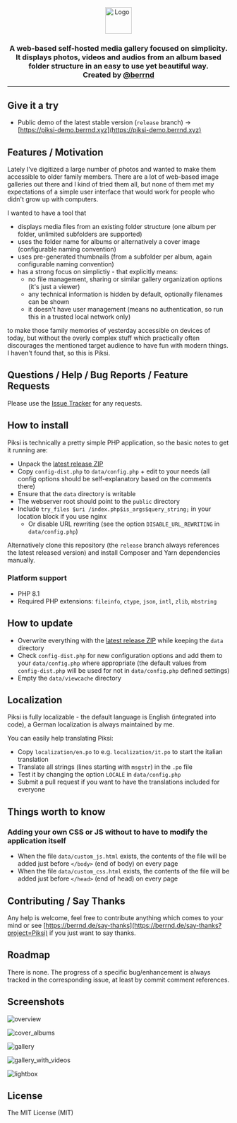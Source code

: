 <div align="center">
<img alt="Logo" height="60" src="https://raw.githubusercontent.com/berrnd/piksi/main/public/img/logo.svg?sanitize=true" />
<h3>A web-based self-hosted media gallery focused on simplicity.<br>It displays photos, videos and audios from an album based folder structure in an easy to use yet beautiful way.<br>Created by <a href="https://github.com/berrnd">@berrnd</a></h3>
</div>

-----

## Give it a try

- Public demo of the latest stable version (`release` branch) &rarr; [https://piksi-demo.berrnd.xyz](https://piksi-demo.berrnd.xyz)

## Features / Motivation

Lately I've digitized a large number of photos and wanted to make them accessible to older family members. There are a lot of web-based image galleries out there and I kind of tried them all, but none of them met my expectations of a simple user interface that would work for people who didn't grow up with computers.

I wanted to have a tool that

- displays media files from an existing folder structure (one album per folder, unlimited subfolders are supported)
- uses the folder name for albums or alternatively a cover image (configurable naming convention)
- uses pre-generated thumbnails (from a subfolder per album, again configurable naming convention)
- has a strong focus on simplictiy - that explicitly means:
  - no file management, sharing or similar gallery organization options (it's just a viewer)
  - any technical information is hidden by default, optionally filenames can be shown
  - it doesn't have user management (means no authentication, so run this in a trusted local network only)

to make those family memories of yesterday accessible on devices of today, but without the overly complex stuff which practically often discourages the mentioned target audience to have fun with modern things. I haven't found that, so this is Piksi.

## Questions / Help / Bug Reports / Feature Requests

Please use the [Issue Tracker](https://github.com/berrnd/piksi/issues/new/choose) for any requests.

## How to install

Piksi is technically a pretty simple PHP application, so the basic notes to get it running are:

- Unpack the [latest release ZIP](https://github.com/berrnd/piksi/releases/latest)
- Copy `config-dist.php` to `data/config.php` + edit to your needs (all config options should be self-explanatory based on the comments there)
- Ensure that the `data` directory is writable
- The webserver root should point to the `public` directory
- Include `try_files $uri /index.php$is_args$query_string;` in your location block if you use nginx
  - Or disable URL rewriting (see the option `DISABLE_URL_REWRITING` in `data/config.php`)

Alternatively clone this repository (the `release` branch always references the latest released version) and install Composer and Yarn dependencies manually.

### Platform support

- PHP 8.1
- Required PHP extensions: `fileinfo`, `ctype`, `json`, `intl`, `zlib`, `mbstring`

## How to update

- Overwrite everything with the [latest release ZIP](https://github.com/berrnd/piksi/releases/latest) while keeping the `data` directory
- Check `config-dist.php` for new configuration options and add them to your `data/config.php` where appropriate (the default values from `config-dist.php` will be used for not in `data/config.php` defined settings)
- Empty the `data/viewcache` directory

## Localization

Piksi is fully localizable - the default language is English (integrated into code), a German localization is always maintained by me.

You can easily help translating Piksi:

- Copy `localization/en.po` to e.g. `localization/it.po` to start the italian translation
- Translate all strings (lines starting with `msgstr`) in the `.po` file
- Test it by changing the option `LOCALE` in `data/config.php`
- Submit a pull request if you want to have the translations included for everyone

## Things worth to know

### Adding your own CSS or JS without to have to modify the application itself

- When the file `data/custom_js.html` exists, the contents of the file will be added just before `</body>` (end of body) on every page
- When the file `data/custom_css.html` exists, the contents of the file will be added just before `</head>` (end of head) on every page

## Contributing / Say Thanks

Any help is welcome, feel free to contribute anything which comes to your mind or see [https://berrnd.de/say-thanks](https://berrnd.de/say-thanks?project=Piksi) if you just want to say thanks.

## Roadmap

There is none. The progress of a specific bug/enhancement is always tracked in the corresponding issue, at least by commit comment references.

## Screenshots

![overview](https://github.com/berrnd/piksi/raw/main/.github/publication_assets/overview.png "overview")

![cover_albums](https://github.com/berrnd/piksi/raw/main/.github/publication_assets/cover_albums.png "cover_albums")

![gallery](https://github.com/berrnd/piksi/raw/main/.github/publication_assets/gallery.png "gallery")

![gallery_with_videos](https://github.com/berrnd/piksi/raw/main/.github/publication_assets/gallery_with_videos.png "gallery_with_videos")

![lightbox](https://github.com/berrnd/piksi/raw/main/.github/publication_assets/lightbox.png "lightbox")

## License

The MIT License (MIT)
